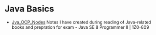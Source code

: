 # Java Basics

- [Jva_OCP_Nodes](https://github.com/makimenko/gists/raw/master/java/Java_OCP_Notes.pdf) Notes I have created during reading of Java-related books and prepration for exam - Java SE 8 Programmer II | 1Z0-809
